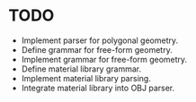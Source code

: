 # TODO
* Implement parser for polygonal geometry.
* Define grammar for free-form geometry.
* Implement grammar for free-form geometry.
* Define material library grammar.
* Implement material library parsing.
* Integrate material library into OBJ parser.


